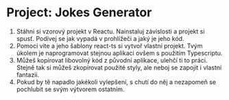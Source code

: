# Project: Jokes Generator

1. Stáhni si vzorový projekt v Reactu. Nainstaluj závislosti a projekt si spusť. Podívej se jak vypadá v prohlížeči a jaký je jeho kód.
1. Pomocí vite a jeho šablony react-ts si vytvoř vlastní projekt. Tvým úkolem je naprogramovat stejnou aplikaci ovšem s použitím Typescriptu.
1. Můžeš kopírovat libovolný kód z původní aplikace, ulehčí ti to práci. Stejně tak si můžeš zkopírovat použité styly, ale neboj se zapojit i vlastní fantazii.
1. Pokud by tě napadlo jakékoli vylepšení, s chutí do něj a nezapomeň se pochlubit se svým výtvorem ostatním.



